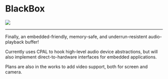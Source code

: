<centered>
  <h1>BlackBox</h1>
  <img src="BlackBox_512x512.png"></img>
</centered>

---

Finally, an embedded-friendly, memory-safe, and underrun-resistent audio-playback buffer!

Currently uses CPAL to hook high-level audio device abstractions, but will also implement direct-to-hardware interfaces for embedded applications.

Plans are also in the works to add video support, both for screen and camera.
